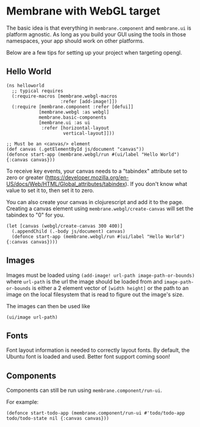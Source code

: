 # Membrane with WebGL target

The basic idea is that everything in `membrane.component` and `membrane.ui` is platform agnostic. As long as you build your GUI using the tools in those namespaces, your app should work on other platforms.

Below are a few tips for setting up your project when targeting opengl.

## Hello World

```
(ns helloworld
  ;; typical requires
  (:require-macros [membrane.webgl-macros
                    :refer [add-image!]])
  (:require [membrane.component :refer [defui]]
            [membrane.webgl :as webgl]
            membrane.basic-components
            [membrane.ui :as ui
             :refer [horizontal-layout
                     vertical-layout]]))

;; Must be an <canvas/> element
(def canvas (.getElementById js/document "canvas"))
(defonce start-app (membrane.webgl/run #(ui/label "Hello World") {:canvas canvas}))
```

To receive key events, your canvas needs to a "tabindex" attribute set to zero or greater (https://developer.mozilla.org/en-US/docs/Web/HTML/Global_attributes/tabindex). If you don't know what value to set it to, then set it to zero. 

You can also create your canvas in clojurescript and add it to the page. Creating a canvas element using `membrane.webgl/create-canvas` will set the tabindex to "0" for you.

```
(let [canvas (webgl/create-canvas 300 400)]
  (.appendChild (.-body js/document) canvas)
  (defonce start-app (membrane.webgl/run #(ui/label "Hello World") {:canvas canvas})))
```

## Images

Images must be loaded using `(add-image! url-path image-path-or-bounds)` where `url-path` is the url the image should be loaded from and `image-path-or-bounds` is either a 2 element vector of `[width height]` or the path to an image on the local filesystem that is read to figure out the image's size.

The images can then be used like

```
(ui/image url-path)
```

## Fonts

Font layout information is needed to correctly layout fonts. By default, the Ubuntu font is loaded and used. Better font support coming soon!

## Components

Components can still be run using `membrane.component/run-ui`.

For example:
```
(defonce start-todo-app (membrane.component/run-ui #'todo/todo-app todo/todo-state nil {:canvas canvas}))
```
